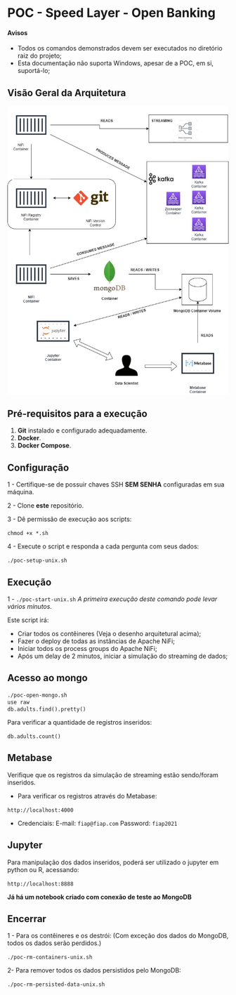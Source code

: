 # POC - Speed Layer - Open Banking

#### Avisos
- Todos os comandos demonstrados devem ser executados no diretório raiz do projeto;
- Esta documentação não suporta Windows, apesar de a POC, em si, suportá-lo;


## Visão Geral da Arquitetura

![Arquitetura - Visão Geral](SpeedLayer.jpg)

## Pré-requisitos para a execução

 1. **Git** instalado e configurado adequadamente.
 2. **Docker**.
 3. **Docker Compose**.

## Configuração

1 -  Certifique-se de possuir chaves SSH **SEM SENHA** configuradas em sua máquina.
 
2 - Clone **este** repositório.

3 - Dê permissão de execução aos scripts:

`chmod +x *.sh`

4 - Execute o script e responda a cada pergunta com seus dados:

`./poc-setup-unix.sh`

## Execução
1 - `./poc-start-unix.sh`
*A primeira execução deste comando pode levar vários minutos.*

Este script irá:
- Criar todos os contêineres (Veja o desenho arquitetural acima);
- Fazer o deploy de todas as instâncias de Apache NiFi;
- Iniciar todos os process groups do Apache NiFi;
- Após um delay de 2 minutos, iniciar a simulação do streaming de dados;
 
## Acesso ao mongo
    ./poc-open-mongo.sh
    use raw
    db.adults.find().pretty()

Para verificar a quantidade de registros inseridos:

`db.adults.count()`

## Metabase
Verifique que os registros da simulação de streaming estão sendo/foram inseridos.

- Para verificar os registros através do Metabase:

`http://localhost:4000`

- Credenciais:
E-mail: `fiap@fiap.com`
Password: `fiap2021`

## Jupyter
Para manipulação dos dados inseridos, poderá ser utilizado o jupyter em python ou R, acessando:

`http://localhost:8888`

**Já há um notebook criado com conexão de teste ao MongoDB**

## Encerrar
1 - Para os contêineres e os destrói: (Com exceção dos dados do MongoDB, todos os dados serão perdidos.)

`./poc-rm-containers-unix.sh`

2- Para remover todos os dados persistidos pelo MongoDB:

`./poc-rm-persisted-data-unix.sh`

